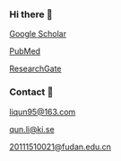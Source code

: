 ### Hi there 👋
[Google Scholar](https://scholar.google.com.hk/citations?hl=zh-CN&user=fk98shwAAAAJ&view_op=list_works&sortby=pubdate)

[PubMed](https://www.ncbi.nlm.nih.gov/myncbi/l.qun.1/bibliography/public/)

[ResearchGate](https://www.researchgate.net/profile/Qun-Li-43)

### Contact 🙈
liqun95@163.com

qun.li@ki.se

20111510021@fudan.edu.cn

<!--
**QunATCG/QunATCG** is a ✨ _special_ ✨ repository because its `README.md` (this file) appears on your GitHub profile.

Here are some ideas to get you started:

- 🔭 I’m currently working on ...
- 🌱 I’m currently learning ...
- 👯 I’m looking to collaborate on ...
- 🤔 I’m looking for help with ...
- 💬 Ask me about ...
- 📫 How to reach me: ...
- 😄 Pronouns: ...
- ⚡ Fun fact: ...
-->
